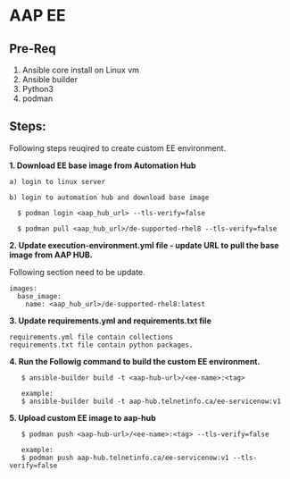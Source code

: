 # AAP EE

## Pre-Req

1. Ansible core install on Linux vm
2. Ansible builder 
3. Python3
4. podman

## Steps:

Following steps reuqired to create custom EE environment. 

**1. Download EE base image from Automation Hub**

    a) login to linux server

    b) login to automation hub and download base image

      $ podman login <aap_hub_url> --tls-verify=false

      $ podman pull <aap_hub_url>/de-supported-rhel8 --tls-verify=false


**2. Update execution-environment.yml file - update URL to pull the base image from AAP HUB.**

Following section need to be update. 

    images:
      base_image:
        name: <aap_hub_url>/de-supported-rhel8:latest

**3. Update requirements.yml and requirements.txt file**

    requirements.yml file contain collections
    requirements.txt file contain python packages.

**4. Run the Followig command to build the custom EE environment.**

       $ ansible-builder build -t <aap-hub-url>/<ee-name>:<tag>
       
       example:
       $ ansible-builder build -t aap-hub.telnetinfo.ca/ee-servicenow:v1

**5. Upload custom EE image to aap-hub**

       $ podman push <aap-hub-url>/<ee-name>:<tag> --tls-verify=false

       example:
       $ podman push aap-hub.telnetinfo.ca/ee-servicenow:v1 --tls-verify=false

